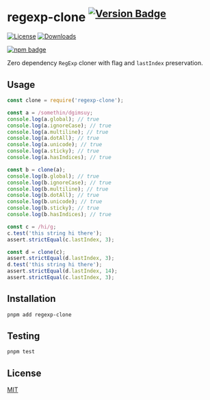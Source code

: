 # regexp-clone <sup>[![Version Badge][npm-version-svg]][package-url]</sup>

[![License][license-image]][license-url]
[![Downloads][downloads-image]][downloads-url]

[![npm badge][npm-badge-png]][package-url]

Zero dependency `RegExp` cloner with flag and `lastIndex` preservation.

## Usage

```js
const clone = require('regexp-clone');

const a = /somethin/dgimsuy;
console.log(a.global); // true
console.log(a.ignoreCase); // true
console.log(a.multiline); // true
console.log(a.dotAll); // true
console.log(a.unicode); // true
console.log(a.sticky); // true
console.log(a.hasIndices); // true

const b = clone(a);
console.log(b.global); // true
console.log(b.ignoreCase); // true
console.log(b.multiline); // true
console.log(b.dotAll); // true
console.log(b.unicode); // true
console.log(b.sticky); // true
console.log(b.hasIndices); // true

const c = /hi/g;
c.test('this string hi there');
assert.strictEqual(c.lastIndex, 3);

const d = clone(c);
assert.strictEqual(d.lastIndex, 3);
d.test('this string hi there');
assert.strictEqual(d.lastIndex, 14);
assert.strictEqual(c.lastIndex, 3);
```

## Installation

```bash
pnpm add regexp-clone
```

## Testing

```bash
pnpm test
```

## License

[MIT][license-url]

[package-url]: https://npmjs.org/package/regexp-clone
[npm-version-svg]: https://versionbadg.es/aheckmann/regexp-clone.svg
[npm-badge-png]: https://nodei.co/npm/regexp-clone.png?downloads=true&stars=true
[license-image]: https://img.shields.io/npm/l/regexp-clone.svg
[license-url]: https://github.com/aheckmann/regexp-clone/blob/main/LICENSE
[downloads-image]: https://img.shields.io/npm/dm/regexp-clone.svg
[downloads-url]: https://npm-stat.com/charts.html?package=regexp-clone
